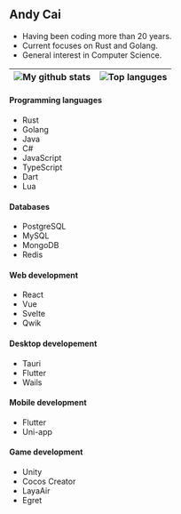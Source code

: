 ## Andy Cai

- Having been coding more than 20 years.
- Current focuses on Rust and Golang.
- General interest in Computer Science.

| ![My github stats](https://github-readme-stats.vercel.app/api?username=andycai&custom_title=My+GitHub+Stats&hide=contribs&line_height=24&text_bold=false&hide_border=true) | ![Top languges](https://github-readme-stats.vercel.app/api/top-langs/?username=andycai&langs_count=5&layout=compact&hide_border=true) |
| ------------- | ------------- |

#### Programming languages
- Rust
- Golang
- Java
- C#
- JavaScript
- TypeScript
- Dart
- Lua

#### Databases
- PostgreSQL
- MySQL
- MongoDB
- Redis

#### Web development
- React
- Vue
- Svelte
- Qwik

#### Desktop developement 
- Tauri
- Flutter
- Wails

#### Mobile development
- Flutter
- Uni-app

#### Game development
- Unity
- Cocos Creator
- LayaAir
- Egret

<!--
**andycai/andycai** is a ✨ _special_ ✨ repository because its `README.md` (this file) appears on your GitHub profile.

Here are some ideas to get you started:

- 🔭 I’m currently working on ...
- 🌱 I’m currently learning ...
- 👯 I’m looking to collaborate on ...
- 🤔 I’m looking for help with ...
- 💬 Ask me about ...
- 📫 How to reach me: ...
- 😄 Pronouns: ...
- ⚡ Fun fact: ...
-->
